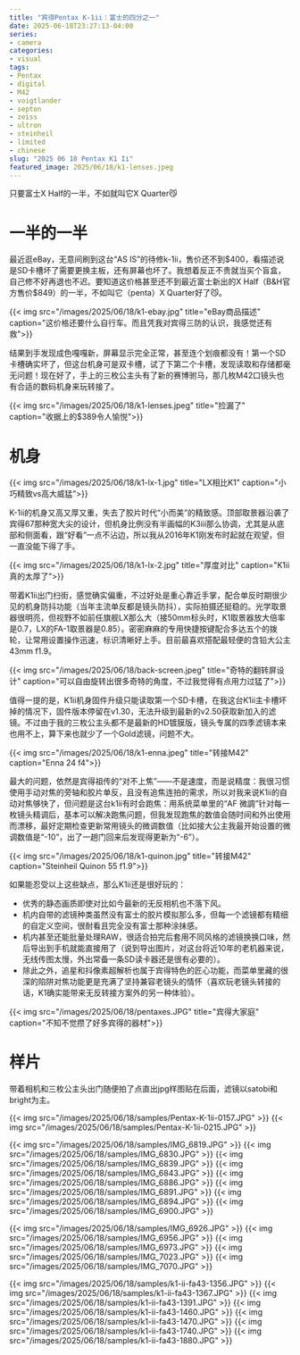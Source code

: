 ```yaml
---
title: "宾得Pentax K-1ii：富士的四分之一"
date: 2025-06-18T23:27:13-04:00
series:
- camera
categories:
- visual
tags:
- Pentax
- digital
- M42
- voigtlander
- septon
- zeiss
- ultron
- steinheil
- limited
- chinese
slug: "2025 06 18 Pentax K1 Ii"
featured_image: 2025/06/18/k1-lenses.jpeg
---
```


只要富士X Half的一半，不如就叫它X Quarter😼
<!--more-->

# 一半的一半

最近逛eBay，无意间刷到这台“AS IS”的待修k-1ii，售价还不到$400，看描述说是SD卡槽坏了需要更换主板，还有屏幕也坏了。我想着反正不贵就当买个盲盒，自己修不好再退也不迟。要知道这价格甚至还不到最近富士新出的X Half（B&H官方售价$849）的一半，不如叫它（penta）X Quarter好了😼。

{{< img src="/images/2025/06/18/k1-ebay.jpg" title="eBay商品描述" caption="这价格还要什么自行车。而且凭我对宾得三防的认识，我感觉还有救">}}

结果到手发现成色嘎嘎新，屏幕显示完全正常，甚至连个划痕都没有！第一个SD卡槽确实坏了，但这台机身可是双卡槽，试了下第二个卡槽，发现读取和存储都毫无问题！现在好了，手上的三枚公主头有了新的赛博驸马，那几枚M42口镜头也有合适的数码机身来玩转接了。

{{< img src="/images/2025/06/18/k1-lenses.jpeg"  title="捡漏了" caption="收据上的$389令人愉悦">}}

# 机身

{{< img src="/images/2025/06/18/k1-lx-1.jpg"  title="LX相比K1" caption="小巧精致vs高大威猛">}}

K-1ii的机身又高又厚又重，失去了胶片时代“小而美”的精致感。顶部取景器沿袭了宾得67那种宽大尖的设计，但机身比例没有半画幅的K3iii那么协调，尤其是从底部和侧面看，跟“好看”一点不沾边，所以我从2016年K1刚发布时起就在观望，但一直没能下得了手。

{{< img src="/images/2025/06/18/k1-lx-2.jpg"  title="厚度对比" caption="K1ii真的太厚了">}}

带着K1ii出门扫街，感觉确实偏重，不过好处是重心靠近手掌，配合单反时期很少见的机身防抖功能（当年主流单反都是镜头防抖），实际拍摄还挺稳的。光学取景器很明亮，但视野不如前任旗舰LX那么大（接50mm标头时，K1取景器放大倍率是0.7，LX的FA-1取景器是0.85）。密密麻麻的专用快捷按键配合多达五个的拨轮，让常用设置操作迅速，标识清晰好上手。目前最喜欢搭配最轻便的含铅大公主43mm f1.9。

{{< img src="/images/2025/06/18/back-screen.jpeg"  title="奇特的翻转屏设计" caption="可以自由旋转出很多奇特的角度，不过我觉得有点用力过猛了">}}

值得一提的是，K1ii机身固件升级只能读取第一个SD卡槽，在我这台K1ii主卡槽坏掉的情况下，固件版本停留在v1.30，无法升级到最新的v2.50获取新加入的滤镜。不过由于我的三枚公主头都不是最新的HD镀膜版，镜头专属的四季滤镜本来也用不上，算下来也就少了一个Gold滤镜，问题不大。

{{< img src="/images/2025/06/18/k1-enna.jpeg"  title="转接M42" caption="Enna 24 f4">}}

最大的问题，依然是宾得祖传的“对不上焦”——不是速度，而是说精度：我很习惯使用手动对焦的旁轴和胶片单反，且没有追焦连拍的需求，所以对我来说K1ii的自动对焦够快了，但问题是这台k1ii有时会跑焦：用系统菜单里的“AF 微調”针对每一枚镜头精调后，基本可以解决跑焦问题，但我发现跑焦的数值会随时间和外出使用而漂移，最好定期检查更新常用镜头的微调数值（比如接大公主我最开始设置的微调数值是“-10”，出了一趟门回来后发现得更新为“-6”）。

{{< img src="/images/2025/06/18/k1-quinon.jpg"  title="转接M42" caption="Steinheil Quinon 55 f1.9">}}

如果能忍受以上这些缺点，那么K1ii还是很好玩的：
- 优秀的静态画质即使对比如今最新的无反相机也不落下风。
- 机内自带的滤镜种类虽然没有富士的胶片模拟那么多，但每一个滤镜都有精细的自定义空间，很耐看且完全没有富士那种涂抹感。
- 机内甚至还能批量处理RAW，很适合拍完后套用不同风格的滤镜换换口味，然后导出到手机就能直接用了（说到导出图片，对这台将近10年的老机器来说，无线传图太慢，外出常备一条SD读卡器还是很有必要的）。
- 除此之外，追星和抖像素超解析也属于宾得特色的匠心功能，而菜单里藏的很深的陷阱对焦功能更是充满了坚持兼容老镜头的情怀（喜欢玩老镜头转接的话，K1确实能带来无反转接方案外的另一种体验）。

{{< img src="/images/2025/06/18/pentaxes.JPG"  title="宾得大家庭" caption="不知不觉攒了好多宾得的器材">}}

# 样片

带着相机和三枚公主头出门随便拍了点直出jpg样图贴在后面，滤镜以satobi和bright为主。

{{< img src="/images/2025/06/18/samples/Pentax-K-1ii-0157.JPG" >}}
{{< img src="/images/2025/06/18/samples/Pentax-K-1ii-0215.JPG" >}}

{{< img src="/images/2025/06/18/samples/IMG_6819.JPG" >}}
{{< img src="/images/2025/06/18/samples/IMG_6830.JPG" >}}
{{< img src="/images/2025/06/18/samples/IMG_6839.JPG" >}}
{{< img src="/images/2025/06/18/samples/IMG_6843.JPG" >}}
{{< img src="/images/2025/06/18/samples/IMG_6886.JPG" >}}
{{< img src="/images/2025/06/18/samples/IMG_6891.JPG" >}}
{{< img src="/images/2025/06/18/samples/IMG_6894.JPG" >}}
{{< img src="/images/2025/06/18/samples/IMG_6900.JPG" >}}

{{< img src="/images/2025/06/18/samples/IMG_6926.JPG" >}}
{{< img src="/images/2025/06/18/samples/IMG_6956.JPG" >}}
{{< img src="/images/2025/06/18/samples/IMG_6973.JPG" >}}
{{< img src="/images/2025/06/18/samples/IMG_7023.JPG" >}}
{{< img src="/images/2025/06/18/samples/IMG_7070.JPG" >}}

{{< img src="/images/2025/06/18/samples/k1-ii-fa43-1356.JPG" >}}
{{< img src="/images/2025/06/18/samples/k1-ii-fa43-1367.JPG" >}}
{{< img src="/images/2025/06/18/samples/k1-ii-fa43-1391.JPG" >}}
{{< img src="/images/2025/06/18/samples/k1-ii-fa43-1460.JPG" >}}
{{< img src="/images/2025/06/18/samples/k1-ii-fa43-1470.JPG" >}}
{{< img src="/images/2025/06/18/samples/k1-ii-fa43-1740.JPG" >}}
{{< img src="/images/2025/06/18/samples/k1-ii-fa43-1880.JPG" >}}
